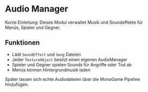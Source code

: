 # Audio Manager

Kurze Einleitung: Dieses Modul verwaltet Musik und Soundeffekte für Menüs, Spieler und Gegner.

## Funktionen
- Lädt `SoundEffect` und `Song` Dateien
- Jeder `TextureObject` besitzt einen eigenen AudioManager
- Spieler und Gegner spielen Sounds für Angriffe oder Tod ab
- Menüs können Hintergrundmusik laden

Später lassen sich echte Audiodateien über die MonoGame Pipeline hinzufügen.
